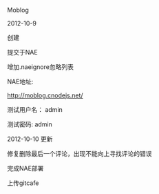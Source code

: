 Moblog

2012-10-9

创建

提交于NAE

增加.naeignore忽略列表

NAE地址:

http://moblog.cnodejs.net/

测试用户名： admin

测试密码: admin

2012-10-10 更新

修复删除最后一个评论，出现不能向上寻找评论的错误

完成NAE部署

上传gitcafe